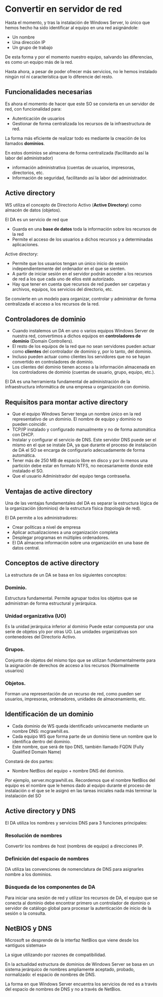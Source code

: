 # Convertir en servidor de red

Hasta el momento, y tras la instalación de Windows Server, lo único que hemos hecho ha sido identificar al equipo en una red asignándole:

- Un nombre
- Una dirección IP
- Un grupo de trabajo

De esta forma y por el momento nuestro equipo, salvando las diferencias, es como un equipo más de la red.

Hasta ahora, a pesar de poder ofrecer más servicios, no le hemos instalado ningún rol ni característica que lo diferencie
del resto.

## Funcionalidades necesarias

Es ahora el momento de hacer que este SO se convierta en un servidor de red, con funcionalidad para:

- Autenticación de usuarios
- Gestionar de forma centralizada los recursos de la infraestructura de red.

La forma más eficiente de realizar todo es mediante la creación de los llamados **dominios**.

En estos dominios se almacena de forma centralizada (facilitando así la labor del administrador)

- información administrativa (cuentas de usuarios, impresoras, directorios, etc.
- Información de seguridad, facilitando así la labor del administrador.

## Active directory

WS utiliza el concepto de Directorio Activo (**Active Directory**) como almacén de datos (objetos).

El DA es un servicio de red que

- Guarda en una **base de datos** toda la información sobre los recursos de la red
- Permite el acceso de los usuarios a dichos recursos y a determinadas aplicaciones.

Active directory:

- Permite que los usuarios tengan un único inicio de sesión independientemente del ordenador en el que se sienten.
- A partir de iniciar sesión en el servidor podrán acceder a los recursos de red a los que cada uno de ellos esté autorizado.
- Hay que tener en cuenta que recursos de red pueden ser carpetas y archivos, equipos, los servicios del directorio, etc.

Se convierte en un modelo para organizar, controlar y administrar de forma centralizada el acceso a los recursos de la red.

## Controladores de dominio

- Cuando instalemos un DA en uno o varios equipos Windows Server de nuestra red, convertimos a dichos equipos en **controladores de dominio** (Domain Controllers).
- El resto de los equipos de la red que no sean servidores pueden actuar como **clientes** del controlador de dominio y, por lo tanto, del dominio.
- Incluso pueden actuar como clientes los servidores que no se hayan convertido en controladores de dominio.
- Los clientes del dominio tienen acceso a la información almacenada en los controladores de dominio (cuentas de usuario, grupo, equipo, etc.).

El DA es una herramienta fundamental de administración de la infraestructura informática de una empresa u organización con dominio.

## Requisitos para montar active directory

- Que el equipo Windows Server tenga un nombre único en la red representativo de un dominio. El nombre de equipo y dominio no pueden coincidir.
- TCP/IP instalado y configurado manualmente y no de forma automática con DHCP.
- Instalar y configurar el servicio de DNS. Este servidor DNS puede ser el mismo en el que se instale DA, ya que durante el proceso de instalación de DA el SO se encarga de configurarlo adecuadamente de forma automática.
- Tener más de 250 MB de espacio libre en disco y por lo menos una partición debe estar en formato NTFS, no necesariamente donde esté instalado el SO.
- Que el usuario Administrador del equipo tenga contraseña.

## Ventajas de active directory

Una de las ventajas fundamentales del DA es separar la estructura lógica de la organización (dominios) de la
estructura física (topología de red).

El DA permite a los administradores:

- Crear políticas a nivel de empresa
- Aplicar actualizaciones a una organización completa
- Desplegar programas en múltiples ordenadores.
- El DA almacena información sobre una organización en una base de datos central.

## Conceptos de active directory

La estructura de un DA se basa en los siguientes conceptos:

### Dominio.
Estructura fundamental. Permite agrupar todos los objetos que se administran de forma estructural y jerárquica.
### Unidad organizativa (UO)
Es la unidad jerárquica inferior al dominio
Puede estar compuesta por una serie de objetos y/o por otras UO.
Las unidades organizativas son contenedores del Directorio Activo.
### Grupos.
Conjunto de objetos del mismo tipo que se utilizan fundamentalmente para la asignación de derechos de acceso a los recursos (Normalmente usuarios)
### Objetos.
Forman una representación de un recurso de red, como pueden ser usuarios, impresoras, ordenadores, unidades de almacenamiento, etc.

## Identificación de un dominio

- Cada dominio de WS queda identificado unívocamente mediante un nombre DNS: mcgrawhill.es.
- Cada equipo WS que forma parte de un dominio tiene un nombre que lo identifica dentro del dominio.
- Este nombre, que será de tipo DNS, también llamado FQDN (Fully Qualified Domain Name)

Constará de dos partes:

- Nombre NetBios del equipo + nombre DNS del dominio.

Por ejemplo, server.mcgrawhill.es.
Recordemos que el nombre NetBios del equipo es el nombre que le hemos dado al equipo durante el proceso de instalación o el que se le asignó en las tareas iniciales nada más terminar la instalación del SO

## Active directory y DNS

El DA utiliza los nombres y servicios DNS para 3 funciones principales:

### Resolución de nombres

Convertir los nombres de host (nombres de equipo) a direcciones IP.

### Definición del espacio de nombres

DA utiliza las convenciones de nomenclatura de DNS para asignarles nombre a los dominios.

### Búsqueda de los componentes de DA

Para iniciar una sesión de red y utilizar los recursos de DA, el equipo que se conecta al dominio debe encontrar primero un controlador de dominio o servidor de catálogo global para procesar la autenticación de inicio de la sesión o la consulta.

## NetBIOS y DNS

Microsoft se desprende de la interfaz NetBios que viene desde los «antiguos sistemas»

La sigue utilizando por razones de compatibilidad.

En la actualidad estructura de dominios de Windows Server se basa en un sistema jerárquico de nombres ampliamente aceptado, probado, normalizado: el espacio de nombres de DNS.

La forma en que Windows Server encuentra los servicios de red es a través del espacio de nombres de DNS y no a través de NetBios.
